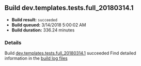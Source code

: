 ## Build dev.templates.tests.full_20180314.1
- **Build result:** `succeeded`
- **Build queued:** 3/14/2018 5:00:02 AM
- **Build duration:** 336.24 minutes
### Details
Build [dev.templates.tests.full_20180314.1](https://winappstudio.visualstudio.com/web/build.aspx?pcguid=a4ef43be-68ce-4195-a619-079b4d9834c2&builduri=vstfs%3a%2f%2f%2fBuild%2fBuild%2f25261) succeeded
Find detailed information in the [build log files](https://uwpctdiags.blob.core.windows.net/buildlogs/dev.templates.tests.full_20180314.1_logs.zip)
